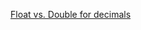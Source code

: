 [Float vs. Double for decimals](https://favtutor.com/blogs/java-float-vs-double#:~:text=Size%3A%20Float%20is%20of%20size,the%20sign%20of%20the%20number.)
